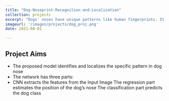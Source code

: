 ```yaml
---
title: "Dog-Noseprint-Recognition-and-Localization"
collection: projects
excerpt: "Dogs' noses have unique patterns like human fingerprints. It can be used to identify the dog species accurately. This project explored the idea of "Dog Noseprint Recognition and Localization", using a hybrid CNN network for both classification and localization."
imageurl: '/images/projects/dog_proj.png'
date: 2021-08-01

---
```


## Project Aims 

- The proposed model identifies and localizes the specific pattern in dog nose
- The network has three parts:
- CNN extracts the features from the Input Image
The regression part estimates the position of the dog’s nose
The classification part predicts the dog class

